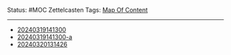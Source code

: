 Status: #MOC 
Zettelcasten Tags: [Map Of Content](Map%20Of%20Content.md)

---

* [20240319141300](../slip-box/20240319141300.md)
* [20240319141300-a](../slip-box/20240319141300-a.md)
* [20240320131426](../slip-box/20240320131426.md)
